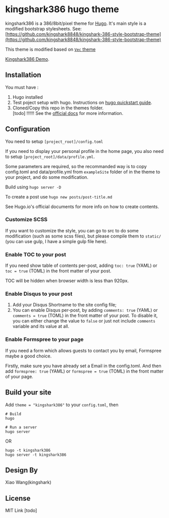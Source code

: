 # kingshark386 hugo theme

kingshark386 is a 386/8bit/pixel theme for [Hugo](http://gohugo.io/). It's main style is a modified bootstrap stylesheets. See:
[https://github.com/kingshark8848/kingshark-386-style-bootstrap-theme](https://github.com/kingshark8848/kingshark-386-style-bootstrap-theme)

This theme is modified based on [`Vec` theme](https://github.com/IvanChou/hugo-theme-vec)

[Kingshark386 Demo](https://www.kingsharkworld.com/).

## Installation

You must have : 

1. 	Hugo installed
2. Test poject setup with hugo. Instructions on [hugo quickstart guide](https://gohugo.io/overview/quickstart/).
3. Cloned/Copy this repo in the themes folder.  
[todo] !!!!!!
See the [official docs](http://gohugo.io/themes/installing) for more information.

## Configuration

You need to setup `[project_root]/config.toml`

If you need to display your personal profile in the home page, you also need to setup `[project_root]/data/profile.yml`. 

Some parameters are required, so the recommanded way is to copy config.toml and data/profile.yml from `exampleSite` folder of in the theme to your project, and do some modification.

Build using ```hugo server -D```  

To create a post use ```hugo new posts/post-title.md```

See Hugo.io's official documents for more info on how to create contents.

### Customize SCSS

If you want to customize the style, you can go to src to do some modification (such as some scss files), but please compile them to `static/` (you can use gulp, I have a simple gulp file here).  

### Enable TOC to your post

If you need show table of contents per-post, adding `toc: true` (YAML) or `toc = true` (TOML) in the front matter of your post.

TOC will be hidden when browser width is less than 920px.

### Enable Disqus to your post

1. Add your Disqus Shortname to the site config file;
2. You can enable Disqus per-post, by adding `comments: true` (YAML) or `comments = true` (TOML) in the front matter of your post. To disable it, you can either change the value to `false` or just not include `comments` variable and its value at all. 

### Enable Formspree to your page

If you need a form which allows guests to contact you by email, Formspree maybe a good choice.

Firstly, make sure you have already set a Email in the config.toml. And then add `formspree: true` (YAML) or `formspree = true` (TOML) in the front matter of your page.

## Build your site

Add `theme = "kingshark386"` to your `config.toml`, then

```
# Build
hugo

# Run a server
hugo server
```
OR

```
hugo -t kingshark386
hugo server -t kingshark386
```


## Design By

Xiao Wang(kingshark)

## License

MIT Link [todo]

